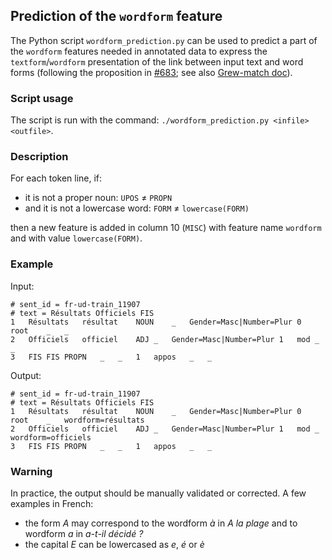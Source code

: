 ## Prediction of the `wordform` feature
The Python script `wordform_prediction.py` can be used to predict a part of the `wordform` features needed in annotated data to express the `textform`/`wordform` presentation of the link between input text and word forms (following the proposition in [#683](https://github.com/UniversalDependencies/docs/issues/683); see also [Grew-match doc](http://grew.fr/match_doc/#additional-features-textform-and-wordform)).

### Script usage

The script is run with the command:
`./wordform_prediction.py <infile> <outfile>`.

### Description
For each token line, if:

 * it is not a proper noun: `UPOS` ≠ `PROPN`
 * and it is not a lowercase word: `FORM` ≠ `lowercase(FORM)`

then a new feature is added in column 10 (`MISC`) with feature name `wordform` and with value `lowercase(FORM)`.

### Example

Input:

```
# sent_id = fr-ud-train_11907
# text = Résultats Officiels FIS
1	Résultats	résultat	NOUN	_	Gender=Masc|Number=Plur	0	root	_	_
2	Officiels	officiel	ADJ	_	Gender=Masc|Number=Plur	1	mod	_	_
3	FIS	FIS	PROPN	_	_	1	appos	_	_
```

Output:

```
# sent_id = fr-ud-train_11907
# text = Résultats Officiels FIS
1	Résultats	résultat	NOUN	_	Gender=Masc|Number=Plur	0	root	_	wordform=résultats
2	Officiels	officiel	ADJ	_	Gender=Masc|Number=Plur	1	mod	_	wordform=officiels
3	FIS	FIS	PROPN	_	_	1	appos	_	_
```

### Warning
In practice, the output should be manually validated or corrected. A few examples in French:

 * the form *A* may correspond to the wordform *à* in *A la plage* and to wordform *a* in *a-t-il décidé ?*
 * the capital *E* can be lowercased as *e*, *é* or *è*

